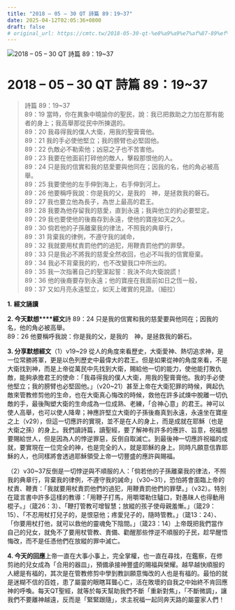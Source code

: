 ```yaml
---
title: "2018 – 05 – 30 QT 詩篇 89：19~37"
date: 2025-04-12T02:05:36+0800
draft: false
# original_url: https://cmtc.tw/2018-05-30-qt-%e8%a9%a9%e7%af%87-89%ef%bc%9a1937
---
```


![2018 – 05 – 30 QT 詩篇 89：19~37](/images/qt.jpg   "2018 – 05 – 30 QT 詩篇 89：19~37")

# 2018 – 05 – 30 QT 詩篇 89：19~37

> 詩篇 89：19~37  
> 89：19 當時，你在異象中曉諭你的聖民，說：我已把救助之力加在那有能者的身上；我高舉那從民中所揀選的。  
> 89：20 我尋得我的僕人大衛，用我的聖膏膏他。  
> 89：21 我的手必使他堅立；我的膀臂也必堅固他。  
> 89：22 仇敵必不勒索他；凶惡之子也不苦害他。  
> 89：23 我要在他面前打碎他的敵人，擊殺那恨他的人。  
> 89：24 只是我的信實和我的慈愛要與他同在；因我的名，他的角必被高舉。  
> 89：25 我要使他的左手伸到海上，右手伸到河上。  
> 89：26 他要稱呼我說：你是我的父，是我的　神，是拯救我的磐石。  
> 89：27 我也要立他為長子，為世上最高的君王。  
> 89：28 我要為他存留我的慈愛，直到永遠；我與他立的約必要堅定。  
> 89：29 我也要使他的後裔存到永遠，使他的寶座如天之久。  
> 89：30 倘若他的子孫離棄我的律法，不照我的典章行，  
> 89：31 背棄我的律例，不遵守我的誡命，  
> 89：32 我就要用杖責罰他們的過犯，用鞭責罰他們的罪孽。  
> 89：33 只是我必不將我的慈愛全然收回，也必不叫我的信實廢棄。  
> 89：34 我必不背棄我的約，也不改變我口中所出的。  
> 89：35 我一次指著自己的聖潔起誓：我決不向大衛說謊！  
> 89：36 他的後裔要存到永遠；他的寶座在我面前如日之恆一般，  
> 89：37 又如月亮永遠堅立，如天上確實的見證。（細拉）

**1.** **經文誦讀**

**2. 今天默想****經文**詩 89：24 只是我的信實和我的慈愛要與他同在；因我的名，他的角必被高舉。  
89：26 他要稱呼我說：你是我的父，是我的　神，是拯救我的磐石。

**3. 分享默想經文**（1）v19~29 從人的角度來看歷史，大衛愛神、熱切追求神，是一位常勝將軍，更是以色列歷史中最偉大的君王。但是如果從神的角度來看，不是大衛找到神，而是上帝從萬民中先找到大衛，賜給他一切的能力，使他能打敗仇敵，能夠承擔君王的使命：「我尋得我的僕人大衛，用我的聖膏膏他。我的手必使他堅立；我的膀臂也必堅固他。」（v20~21）甚至上帝在大衛犯罪的時候，興起仇敵來管教修剪他的生命，也在大衛真心悔改的時候，救他在許多試煉中脫離一切仇敵的手，最後陶塑大衛的生命成為一位成熟、老練，「合神心意」的君王。神可以使人高舉，也可以使人降卑；神應許堅立大衛的子孫後裔真到永遠，永遠坐在寶座之上（v29），但這一切應許的實現，並不是在人的身上，而是成就在耶穌（也是大衛之孫）的身上。我們讀詩篇，讀聖經，要了解神有許多的應許、旨意，祝福想要賜給世人，但是因為人的悖逆罪惡，反倒自取滅亡。到最後神一切應許祝福的成就，要實現在一位完全的神，也是完全的人，就是耶穌的身上。同時凡願意信靠耶穌的人，也同樣將會透過耶穌領受上帝一切豐盛的應許與賜福。

（2）v30~37反倒是一切悖逆與不順服的人：「倘若他的子孫離棄我的律法，不照我的典章行，背棄我的律例，不遵守我的誡命」（v30~31），恐怕將會面臨上帝的杖責、鞭責：「我就要用杖責罰他們的過犯，用鞭責罰他們的罪孽。」（v32）。特別在箴言書中許多這樣的教導：「用鞭子打馬，用嚼環勒住驢口，對愚昧人也得動用棍子。」（箴26：3）、「鞭打管教可增智慧；放縱的孩子使母親羞慚。」（箴29：15）、「不忍用杖打兒子的，是恨惡他；疼愛兒子的，隨時管教。」（箴13：24）、「你要用杖打他，就可以救他的靈魂免下陰間。」（箴23：14）上帝既把我們當作自己的兒女，就免不了要用杖管教、責備、勸醒那些悖逆不順服的子民，趁早醒悟悔改，而不是任憑他們在放縱的罪中滅亡。

**4. 今天的回應**上帝一直在大事小事上，完全掌權，也一直在尋找，在鑑察，在修剪祂的兒女成為「合用的器皿」，預備承接神豐盛的賜福與榮耀。越早越快順服的人總是有福的，其次是在管教修剪中學到教訓願意悔改的人也是有福的。最怕的就是迷糊不信的百姓，患了屬靈的眼瞎耳聾心亡，活在敗壞的自我之中始終不肯回應神的呼喚。每天QT聖經，就等於每天幫助我們不斷「重新對焦」，「不斷微調」，讓我們不要離神越遠，反而是「緊緊跟隨」，求主祝福一起同奔天路的屬靈家人們！